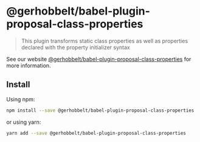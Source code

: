 # @gerhobbelt/babel-plugin-proposal-class-properties

> This plugin transforms static class properties as well as properties declared with the property initializer syntax

See our website [@gerhobbelt/babel-plugin-proposal-class-properties](https://new.babeljs.io/docs/en/next/babel-plugin-proposal-class-properties.html) for more information.

## Install

Using npm:

```sh
npm install --save @gerhobbelt/babel-plugin-proposal-class-properties
```

or using yarn:

```sh
yarn add --save @gerhobbelt/babel-plugin-proposal-class-properties
```
